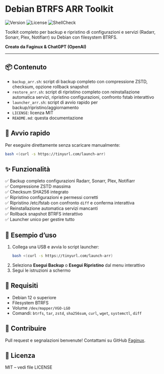 # Debian BTRFS ARR Toolkit

![Version](https://img.shields.io/badge/version-1.0-blue.svg) ![License](https://img.shields.io/badge/license-MIT-green.svg) ![ShellCheck](https://img.shields.io/badge/shellcheck-passed-brightgreen)

Toolkit completo per backup e ripristino di configurazioni e servizi (Radarr, Sonarr, Plex, Notifiarr) su Debian con filesystem BTRFS.

**Creato da Faginux & ChatGPT (OpenAI)**

---

## 📦 Contenuto

- `backup_arr.sh`: script di backup completo con compressione ZSTD, checksum, opzione rollback snapshot
- `restore_arr.sh`: script di ripristino completo con reinstallazione automatica servizi, ripristino configurazioni, confronto fstab interattivo
- `launcher_arr.sh`: script di avvio rapido per backup/ripristino/aggiornamento
- `LICENSE`: licenza MIT
- `README.md`: questa documentazione

## 🚀 Avvio rapido

Per eseguire direttamente senza scaricare manualmente:

```bash
bash <(curl -s https://tinyurl.com/launch-arr)
```

## ✨ Funzionalità

✅ Backup completo configurazioni Radarr, Sonarr, Plex, Notifiarr  
✅ Compressione ZSTD massima  
✅ Checksum SHA256 integrato  
✅ Ripristino configurazioni e permessi corretti  
✅ Ripristino /etc/fstab con confronto `diff` e conferma interattiva  
✅ Reinstallazione automatica servizi mancanti  
✅ Rollback snapshot BTRFS interattivo  
✅ Launcher unico per gestire tutto

## 📄 Esempio d’uso

1. Collega una USB e avvia lo script launcher:
   ```bash
   bash <(curl -s https://tinyurl.com/launch-arr)
   ```
2. Seleziona **Esegui Backup** o **Esegui Ripristino** dal menu interattivo
3. Segui le istruzioni a schermo

## 📌 Requisiti

- Debian 12 o superiore
- Filesystem BTRFS
- Volume `/dev/mapper/VGO-LGO`
- Comandi: `btrfs`, `tar`, `zstd`, `sha256sum`, `curl`, `wget`, `systemctl`, `diff`

## 🤝 Contribuire

Pull request e segnalazioni benvenute! Contattami su GitHub [Faginux](https://github.com/Faginux).

## 📝 Licenza

MIT – vedi file LICENSE
